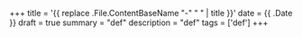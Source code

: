 +++
title = '{{ replace .File.ContentBaseName "-" " " | title }}'
date = {{ .Date }}
draft = true
summary = "def"
description = "def"
tags = ['def']
+++
